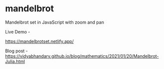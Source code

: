 # mandelbrot
Mandelbrot set in JavaScript with zoom and pan

Live Demo -

https://mandelbrotset.netlify.app/

Blog post - https://vidyabhandary.github.io/blog/mathematics/2021/01/20/Mandelbrot-Julia.html

